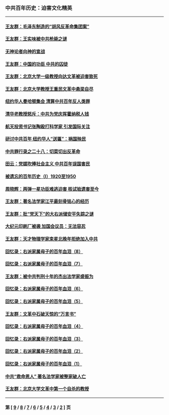 ### 中共百年历史：迫害文化精英
---
#### [王友群：毛泽东制造的“胡风反革命集团案”](../../pages/nf1176111/n13324909.md?10310430) 
#### [王友群：王实味被中共枪毙之谜](../../pages/nf1176111/n13307502.md?10310430) 
#### [无神论者向神的宣战](../../pages/nf1176111/n13281535.md?10310430) 
#### [王友群：中国的功臣 中共的囚徒](../../pages/nf1176111/n13291790.md?10310430) 
#### [王友群：北京大学一级教授向达文革被迫害致死](../../pages/nf1176111/n13150966.md?10310430) 
#### [王友群：北京大学教授王重民文革中悬梁自尽](../../pages/nf1176111/n13084645.md?10310430) 
#### [纽约华人曼哈顿集会 清算中共百年反人类罪](../../pages/nf1176111/n13084157.md?10310430) 
#### [清华老教授怒斥：中共为党庆挥霍纳税人钱](../../pages/nf1176111/n13071430.md?10310430) 
#### [航天投资书记张陶殴打科学家 引发国际关注](../../pages/nf1176111/n13069132.md?10310430) 
#### [研讨中共百年 纽约华人“送匾”：祸国殃民](../../pages/nf1176111/n13057367.md?10310430) 
#### [中共罪行录之二十八：切菜切出反革命](../../pages/nf1176111/n13030600.md?10310430) 
#### [田云：党媒吹捧社会主义 中共百年误国害民](../../pages/nf1176111/n13006682.md?10310430) 
#### [被遗忘的百年历史（I）1920至1950](../../pages/nf1176111/n12986411.md?10310430) 
#### [周晓辉：两弹一星功臣难逃迫害 核试验遗害至今](../../pages/nf1176111/n12974997.md?10310430) 
#### [王友群：著名法学家江平最刻骨铭心的经历](../../pages/nf1176111/n12970787.md?10310430) 
#### [王友群：批“党天下”的大右派储安平失踪之谜](../../pages/nf1176111/n12954229.md?10310430) 
#### [大纪元印刷厂被袭 加国会议员：无法容忍](../../pages/nf1176111/n12883028.md?10310430) 
#### [王友群：天才物理学家束星北晚年拒绝加入中共](../../pages/nf1176111/n12792913.md?10310430) 
#### [回忆录：右派家属母子的百年血泪（8）](../../pages/nf1176111/n12706196.md?10310430) 
#### [回忆录：右派家属母子的百年血泪（7）](../../pages/nf1176111/n12706191.md?10310430) 
#### [王友群：被中共判刑十年的杰出法学家盛振为](../../pages/nf1176111/n12706141.md?10310430) 
#### [回忆录：右派家属母子的百年血泪（6）](../../pages/nf1176111/n12698863.md?10310430) 
#### [回忆录：右派家属母子的百年血泪（5）](../../pages/nf1176111/n12692515.md?10310430) 
#### [王友群：文革中石破天惊的“万言书”](../../pages/nf1176111/n12690994.md?10310430) 
#### [回忆录：右派家属母子的百年血泪（4）](../../pages/nf1176111/n12686410.md?10310430) 
#### [回忆录：右派家属母子的百年血泪（3）](../../pages/nf1176111/n12683820.md?10310430) 
#### [回忆录：右派家属母子的百年血泪（2）](../../pages/nf1176111/n12679738.md?10310430) 
#### [回忆录：右派家属母子的百年血泪（1）](../../pages/nf1176111/n12678112.md?10310430) 
#### [中共“救命恩人” 著名法学家被整家破人亡](../../pages/nf1176111/n12658168.md?10310430) 
#### [王友群：北京大学文革中第一个自杀的教授](../../pages/nf1176111/n12632697.md?10310430) 

---
#### 第 [ [9](./9.md?10310430) / [8](./8.md?10310430) / [7](./7.md?10310430) / [6](./6.md?10310430) / [5](./5.md?10310430) / [4](./4.md?10310430) / [3](./3.md?10310430) / [2](./2.md?10310430) ] 页
